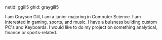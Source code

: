 netid: ggill5
ghid: graygill5

I am Grayson Gill, I am a junior majoring in Computer Science. I am interested in gaming, sports, and music. I have a buisness building custom PC's and Keyboards. I would like to do my project on something analytical, finance or sports-related.
